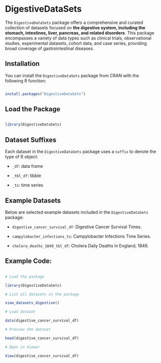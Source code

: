 # DigestiveDataSets

The `DigestiveDataSets` package offers a comprehensive and curated collection of datasets focused on **the digestive system, including the stomach, intestines, liver, pancreas, and related disorders**. 
This package encompasses a variety of data types such as clinical trials, observational studies, experimental datasets, cohort data, 
and case series, providing broad coverage of gastrointestinal diseases.

## Installation

You can install the `DigestiveDataSets` package from CRAN with the following R function:

```R

install.packages("DigestiveDataSets")

```

## Load the Package

```R

library(DigestiveDataSets)

```

## Dataset Suffixes

Each dataset in the `DigestiveDataSets` package uses a `suffix` to denote the type of R object:

- `_df`: data frame

- `_tbl_df`: tibble

- `_ts`: time series


## Example Datasets

Below are selected example datasets included in the `DigestiveDataSets` package:

- `digestive_cancer_survival_df`: Digestive Cancer Survival Times.

- `campylobacter_infections_ts`: Campylobacter Infections Time Series.

- `cholera_deaths_1849_tbl_df`: Cholera Daily Deaths in England, 1849.

## Example Code:

```R

# Load the package

library(DigestiveDataSets)

# List all datasets in the package

view_datasets_digestive()

# Load dataset

data(digestive_cancer_survival_df)

# Preview the dataset

head(digestive_cancer_survival_df)

# Open in Viewer

View(digestive_cancer_survival_df)

```

